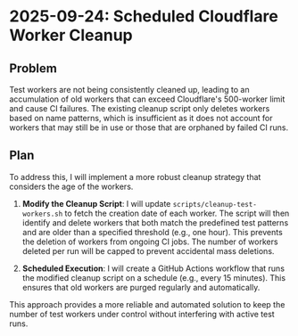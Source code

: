 # 2025-09-24: Scheduled Cloudflare Worker Cleanup

## Problem

Test workers are not being consistently cleaned up, leading to an accumulation of old workers that can exceed Cloudflare's 500-worker limit and cause CI failures. The existing cleanup script only deletes workers based on name patterns, which is insufficient as it does not account for workers that may still be in use or those that are orphaned by failed CI runs.

## Plan

To address this, I will implement a more robust cleanup strategy that considers the age of the workers.

1.  **Modify the Cleanup Script**: I will update `scripts/cleanup-test-workers.sh` to fetch the creation date of each worker. The script will then identify and delete workers that both match the predefined test patterns and are older than a specified threshold (e.g., one hour). This prevents the deletion of workers from ongoing CI jobs. The number of workers deleted per run will be capped to prevent accidental mass deletions.

2.  **Scheduled Execution**: I will create a GitHub Actions workflow that runs the modified cleanup script on a schedule (e.g., every 15 minutes). This ensures that old workers are purged regularly and automatically.

This approach provides a more reliable and automated solution to keep the number of test workers under control without interfering with active test runs.

